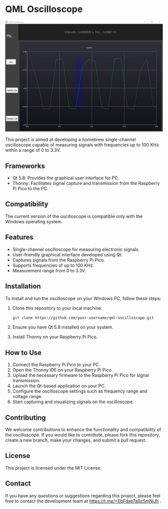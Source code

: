 # QML Oscilloscope

![Oscilloscope](oscilloscopePC.JPG)

This project is aimed at developing a homebrew single-channel oscilloscope capable of measuring signals with frequencies up to 100 KHz within a range of 0 to 3.3V.

## Frameworks

- Qt 5.8: Provides the graphical user interface for PC.
- Thonny: Facilitates signal capture and transmission from the Raspberry Pi Pico to the PC.

## Compatibility

The current version of the oscilloscope is compatible only with the Windows operating system.

## Features

- Single-channel oscilloscope for measuring electronic signals.
- User-friendly graphical interface developed using Qt.
- Captures signals from the Raspberry Pi Pico.
- Supports frequencies of up to 100 KHz.
- Measurement range from 0 to 3.3V.

## Installation

To install and run the oscilloscope on your Windows PC, follow these steps:

1. Clone this repository to your local machine.

   ```bash
   git clone https://github.com/your-username/qml-oscilloscope.git
   
2. Ensure you have Qt 5.8 installed on your system.
3. Install Thonny on your Raspberry Pi Pico.

## How to Use
1. Connect the Raspberry Pi Pico to your PC.
2. Open the Thonny IDE on your Raspberry Pi Pico.
3. Upload the necessary firmware to the Raspberry Pi Pico for signal transmission.
4. Launch the Qt-based application on your PC.
5. Configure the oscilloscope settings such as frequency range and voltage range.
6. Start capturing and visualizing signals on the oscilloscope.

## Contributing
We welcome contributions to enhance the functionality and compatibility of the oscilloscope. If you would like to contribute, please fork this repository, create a new branch, make your changes, and submit a pull request.

## License
This project is licensed under the MIT License.

## Contact
If you have any questions or suggestions regarding this project, please feel free to contact the development team at https://t.me/+EbFdxe7a9z5mNjJh .